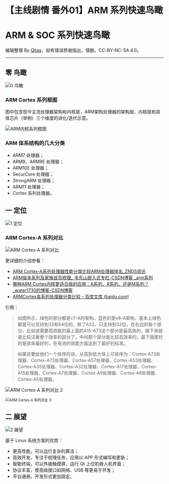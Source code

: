# 【主线剧情 番外01】ARM 系列快速鸟瞰


# ARM & SOC 系列快速鸟瞰

编辑整理 By [Qitas](https://github.com/Qitas)，如有错误恭谢指出，侵删。CC-BY-NC-SA 4.0。

------

## 零 鸟瞰

![0 鸟瞰](assets/0-鸟瞰.png)

### ARM Cortex 系列框图

图中包含现今主流处理器架构和内核层，ARM架构处理器的架构层、内核层和具体芯片（举例）三个维度的进化/迭代示意。

![ARM内核系列框图](assets/ARM内核系列框图.jpg)

### ARM 体系结构的几大分类

- ARM7 处理器；
- ARM9、ARM9E 处理器；
- ARM10E 处理器；
- SecurCore 处理器；
- StrongARM 处理器；
- ARM11 处理器；
- Cortex 系列处理器。

## 一 定位

![1 定位](assets/1-定位.png)

### ARM Cortex-A 系列对比

![ARM Cortex-A 系列对比](assets/ARM-Cortex-A-系列对比.jpg)

更详细的介绍参看：

- [ARM Cortex-A系列处理器性能分类比较ARM处理器排名_ZNDS资讯](https://news.znds.com/article/13324.html)
- [ARM版本系列及家族成员梳理_ 韦东山嵌入式专栏-CSDN博客 _arm系列](https://blog.csdn.net/thisway_diy/article/details/84100076)
- [哪种ARM Cortex内核更适合我的应用：A系列、R系列、还是M系列？_water1730的博客-CSDN博客](https://blog.csdn.net/water1730/article/details/70176661)
- [ARMCortex各系列处理器分类比较 - 百度文库 (baidu.com)](https://wenku.baidu.com/view/732d2dbc6337ee06eff9aef8941ea76e58fa4acd.html)

引用：

> 如图所示，绿色的部分都是v7-A的架构，蓝色的是v8-A架构，基本上绿色都是可以支持到32和64位的，除了A32，只支持到32位。在右边的每个部分，比如说需要高效能的最上面的A15-A73这个部分是最高效的，接下来就是比较注重整个效率的部分了，中间那个部分是比较高效率的，最下面那栏的是效率最好的，在电池的效能方面达到了最好的标准。
>
> 如果非要给他们一个排序的话，从高到低大体上可排序为：Cortex-A73处理器、Cortex-A72处理器、Cortex-A57处理器、Cortex-A53处理器、Cortex-A35处理器、Cortex-A32处理器、Cortex-A17处理器、Cortex-A15处理器、Cortex-A7处理器、Cortex-A9处理器、Cortex-A8处理器、Cortex-A5处理器。

![ARM Cortex-A 系列对比 2](assets/ARM-Cortex-A-系列对比-2.jpg)

<img src="assets/ARM-Cortex-A-系列对比-3.png" alt="ARM Cortex-A 系列对比 3" style="zoom:80%;" />

## 二 展望

![2 展望](assets/2-展望.png)

基于 Linux 系统方案的优势：

- 更高性能，可以运行复杂的算法；
- 高效开发，专注于梳理任务，应用以 APP 形式编写和更新；
- 智能终端，可以外接触摸屏，运行 Qt 上位机做人机界面；
- 协议丰富，使高级接口如网络、USB 等更易于开发；
- 平台通用，开发形式更加固定。
